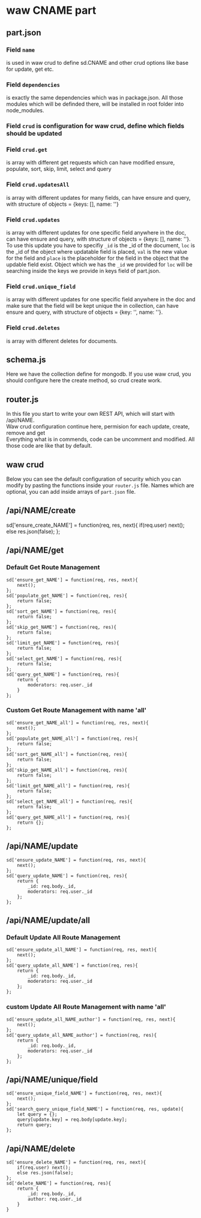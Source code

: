 # waw CNAME part

## part.json
### Field `name`
is used in waw crud to define sd.CNAME and other crud options like base for update, get etc.<br>
### Field `dependencies`
is exactly the same dependencies which was in package.json. All those modules which will be definded there, will be installed in root folder into node_modules.<br>
### Field `crud` is configuration for waw crud, define which fields should be updated
### Field `crud.get`
is array with different get requests which can have modified ensure, populate, sort, skip, limit, select and query
### Field `crud.updatesAll`
is array with different updates for many fields, can have ensure and query, with structure of objects = {keys: [], name: ''}
### Field `crud.updates`
is array with different updates for one specific field anywhere in the doc, can have ensure and query, with structure of objects = {keys: [], name: ''}. To use this update you have to specifiy `_id` is the _id of the document, `loc` is the _id of the object where updatable field is placed, `val` is the new value for the field and `place` is the placeholder for the field in the object that the updable field exist. Object which we has the `_id` we provided for `loc` will be searching inside the keys we provide in keys field of part.json.
### Field `crud.unique_field`
is array with different updates for one specific field anywhere in the doc and make sure that the field will be kept unique the in collection, can have ensure and query, with structure of objects = {key: '', name: ''}.
### Field `crud.deletes`
is array with different deletes for documents.

## schema.js
Here we have the collection define for mongodb. If you use waw crud, you should configure here the create method, so crud create work.

## router.js
In this file you start to write your own REST API, which will start with /api/NAME.<br>
Waw crud configuration continue here, permision for each update, create, remove and get<br>
Everything what is in commends, code can be uncomment and modified. All those code are like that by default.

## waw crud
Below you can see the default configuration of security which you can modify by pasting the functions inside your `router.js` file. Names which are optional, you can add inside arrays of `part.json` file.

## /api/NAME/create
sd['ensure_create_NAME'] = function(req, res, next){
	if(req.user) next();
	else res.json(false);
};

## /api/NAME/get
### Default Get Route Management
```
sd['ensure_get_NAME'] = function(req, res, next){
	next();
};
sd['populate_get_NAME'] = function(req, res){
	return false;
};
sd['sort_get_NAME'] = function(req, res){
	return false;
};
sd['skip_get_NAME'] = function(req, res){
	return false;
};
sd['limit_get_NAME'] = function(req, res){
	return false;
};
sd['select_get_NAME'] = function(req, res){
	return false;
};
sd['query_get_NAME'] = function(req, res){
	return {
		moderators: req.user._id
	}
};
```
### Custom Get Route Management with name 'all'
```
sd['ensure_get_NAME_all'] = function(req, res, next){
	next();
};
sd['populate_get_NAME_all'] = function(req, res){
	return false;
};
sd['sort_get_NAME_all'] = function(req, res){
	return false;
};
sd['skip_get_NAME_all'] = function(req, res){
	return false;
};
sd['limit_get_NAME_all'] = function(req, res){
	return false;
};
sd['select_get_NAME_all'] = function(req, res){
	return false;
};
sd['query_get_NAME_all'] = function(req, res){
	return {};
};
```
## /api/NAME/update
```
sd['ensure_update_NAME'] = function(req, res, next){
	next();
};
sd['query_update_NAME'] = function(req, res){
	return {
		_id: req.body._id,
		moderators: req.user._id
	};
};
```
## /api/NAME/update/all
### Default Update All Route Management
```
sd['ensure_update_all_NAME'] = function(req, res, next){
	next();
};
sd['query_update_all_NAME'] = function(req, res){
	return {
		_id: req.body._id,
		moderators: req.user._id
	};
};
```
### custom Update All Route Management with name 'all'
```
sd['ensure_update_all_NAME_author'] = function(req, res, next){
	next();
};
sd['query_update_all_NAME_author'] = function(req, res){
	return {
		_id: req.body._id,
		moderators: req.user._id
	};
};
```
## /api/NAME/unique/field
```
sd['ensure_unique_field_NAME'] = function(req, res, next){
	next();
};
sd['search_query_unique_field_NAME'] = function(req, res, update){
	let query = {};
	query[update.key] = req.body[update.key];
	return query;
};
```
## /api/NAME/delete
```
sd['ensure_delete_NAME'] = function(req, res, next){
	if(req.user) next();
	else res.json(false);
};
sd['delete_NAME'] = function(req, res){
	return {
		_id: req.body._id,
		author: req.user._id
	}
}
```
